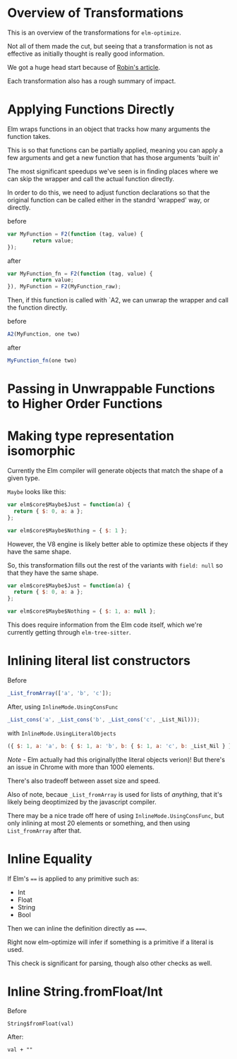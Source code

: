 # Overview of Transformations

This is an overview of the transformations for `elm-optimize`.

Not all of them made the cut, but seeing that a transformation is not as effective as initially thought is really good information.

We got a huge head start because of [Robin's article](https://dev.to/skinney/improving-elm-s-compiler-output-5e1h).

Each transformation also has a rough summary of impact.


# Applying Functions Directly

Elm wraps functions in an object that tracks how many arguments the function takes.

This is so that functions can be partially applied, meaning you can apply a few arguments and get a new function that has those arguments 'built in'


The most significant speedups we've seen is in finding places where we can skip the wrapper and call the actual function directly.


In order to do this, we need to adjust function declarations so that the original function can be called either in the standrd 'wrapped' way, or directly.


before

```js
var MyFunction = F2(function (tag, value) {
        return value;
});
```

after

```js
var MyFunction_fn = F2(function (tag, value) {
        return value;
}), MyFunction = F2(MyFunction_raw);
```


Then, if this function is called with `A2, we can unwrap the wrapper and call the function directly.

before
```js
A2(MyFunction, one two)
```

after
```js
MyFunction_fn(one two)
```



# Passing in Unwrappable Functions to Higher Order Functions






# Making type representation isomorphic

Currently the Elm compiler will generate objects that match the shape of a given type.

`Maybe` looks like this:

```js
var elm$core$Maybe$Just = function(a) {
  return { $: 0, a: a };
};

var elm$core$Maybe$Nothing = { $: 1 };
```

However, the V8 engine is likely better able to optimize these objects if they have the same shape.

So, this transformation fills out the rest of the variants with `field: null` so that they have the same shape.

```js
var elm$core$Maybe$Just = function(a) {
  return { $: 0, a: a };
};

var elm$core$Maybe$Nothing = { $: 1, a: null };
```

This does require information from the Elm code itself, which we're currently getting through `elm-tree-sitter`.

# Inlining literal list constructors

Before

```js
_List_fromArray(['a', 'b', 'c']);
```

After, using `InlineMode.UsingConsFunc`

```js
_List_cons('a', _List_cons('b', _List_cons('c', _List_Nil)));
```

with `InlineMode.UsingLiteralObjects`

```js
({ $: 1, a: 'a', b: { $: 1, a: 'b', b: { $: 1, a: 'c', b: _List_Nil } } });
```

*Note* - Elm actually had this originally(the literal objects verion)! But there's an issue in Chrome with more than 1000 elements.

There's also tradeoff between asset size and speed.

Also of note, becaue `_List_fromArray` is used for lists of *anything*, that it's likely being deoptimized by the javascript compiler.

There may be a nice trade off here of using `InlineMode.UsingConsFunc`, but only inlining at most 20 elements or something, and then using `List_fromArray` after that.



# Inline Equality

If Elm's `==` is applied to any primitive such as:
  - Int
  - Float
  - String
  - Bool

Then we can inline the definition directly as `===`.

Right now elm-optimize will infer if something is a primitive if a literal is used.

This check is significant for parsing, though also other checks as well.


# Inline String.fromFloat/Int



Before

```
String$fromFloat(val)
```

After:

```
val + ""
```